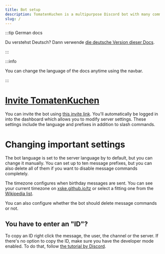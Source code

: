 ```yaml
---
title: Bot setup
description: TomatenKuchen is a multipurpose Discord bot with many common and innovative features for your server. This doc helps you with the general setup of the bot.
slug: /
---
```


:::tip German docs

Du verstehst Deutsch? Dann verwende [die deutsche Version dieser Docs](https://docs.tomatenkuchen.eu/de/).

:::

:::info

You can change the language of the docs anytime using the navbar.

:::

# [Invite TomatenKuchen](https://tomatenkuchen.eu/invite)

You can invite the bot using [this invite link](https://tomatenkuchen.eu/invite). You'll automatically be logged in into the dashboard which allows you to modify server settings. These settings include the language and prefixes in addition to slash commands.

# Changing important settings

The bot language is set to the server language by to default, but you can change it manually. You can set up to ten message prefixes, but you can also delete all of them if you want to disable message commands completely.

The timezone configures when birthday messages are sent. You can see your current timezone on [xske.github.io/tz](https://xske.github.io/tz) or select a fitting one from the [Wikipedia list](https://en.wikipedia.org/wiki/List_of_tz_database_time_zones).

You can also configure whether the bot should delete message commands or not.

## You have to enter an "ID"?

To copy an ID right click the message, the user, the channel or the server. If there's no option to copy the ID, make sure you have the developer mode enabled. To do that, follow [the tutorial by Discord](https://support.discord.com/hc/en-us/articles/206346498-Where-can-I-find-my-User-Server-Message-ID-).
